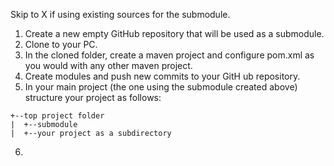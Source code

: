 
Skip to X if using existing sources for the submodule.

1. Create a new empty GitHub repository that will be used as a submodule.
2. Clone to your PC.
3. In the cloned folder, create a maven project and configure pom.xml as you would with any other maven project.
4. Create modules and push new commits to your GitH ub repository.
5. In your main project (the one using the submodule created above) structure your project as follows:
```
+--top project folder
|  +--submodule
|  +--your project as a subdirectory
```
6. 